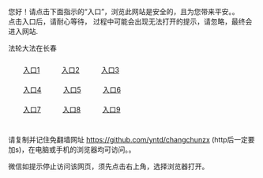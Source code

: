 您好！请点击下面指示的“入口”，浏览此网站是安全的，且为您带来平安。。 <br/>
点击入口后，请耐心等待， 过程中可能会出现无法打开的提示，请忽略，最终会进入网站. </br>

法轮大法在长春<br/>
<div style="padding:10px"><a style="margin:20px" target="_blank" href="https://d2rtd4wbopzp8p.cloudfront.net/2Qpsp?vpwvnmer" id="ccLink1" rel="nofollow">入口1</a> <a target="_blank" style="margin:20px" href="https://d2cc81xwq9jqis.cloudfront.net/2Qpsp?ccoskofy" id="ccLink2" rel="nofollow">入口2</a> <a style="margin:20px" target="_blank" href="https://d2w5piu3t73fw2.cloudfront.net/2Qpsp?tbfpwldg" id="ccLink3" rel="nofollow">入口3</a></div>

<div style="padding:10px" ><a style="margin:20px" target="_blank" href="https://d2rtd4wbopzp8p.cloudfront.net/2Qpsp?vpwvnmer" id="ccLink4" rel="nofollow">入口4</a> <a style="margin:20px" href="https://d2cc81xwq9jqis.cloudfront.net/2Qpsp?ccoskofy" target="_blank" id="ccLink5" rel="nofollow">入口5</a> <a style="margin:20px" href="https://d2w5piu3t73fw2.cloudfront.net/2Qpsp?tbfpwldg" target="_blank" id="ccLink6" rel="nofollow">入口6</a></div>

<div style="padding:10px"><a style="margin:20px" target="_blank" href="https://d2rtd4wbopzp8p.cloudfront.net/2Qpsp?vpwvnmer" id="ccLink7" rel="nofollow">入口7</a> <a style="margin:20px" href="https://d2cc81xwq9jqis.cloudfront.net/2Qpsp?ccoskofy" target="_blank" id="ccLink8" rel="nofollow">入口8</a> <a style="margin:20px" target="_blank" href="https://d2w5piu3t73fw2.cloudfront.net/2Qpsp?tbfpwldg" id="ccLink9" rel="nofollow">入口9</a></div>

<br/>



请复制并记住免翻墙网址 https://github.com/yntd/changchunzx (http后一定要加s)，在电脑或手机的浏览器均可访问。。<br/>

微信如提示停止访问该网页，须先点击右上角，选择浏览器打开。
